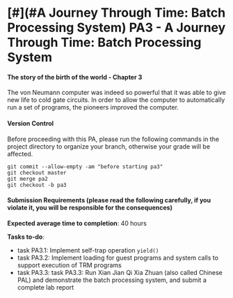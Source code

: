 [#](#A Journey Through Time: Batch Processing System) PA3 - A Journey Through Time: Batch Processing System
============================================

#### The story of the birth of the world - Chapter 3

The von Neumann computer was indeed so powerful that it was able to give new life to cold gate circuits. In order to allow the computer to automatically run a set of programs, the pioneers improved the computer.

#### Version Control

Before proceeding with this PA, please run the following commands in the project directory to organize your branch, otherwise your grade will be affected.

    git commit --allow-empty -am "before starting pa3"
    git checkout master
    git merge pa2
    git checkout -b pa3
    

#### Submission Requirements (please read the following carefully, if you violate it, you will be responsible for the consequences)

**Expected average time to completion**: 40 hours

**Tasks to-do**:

*   task PA3.1: Implement self-trap operation `yield()`
*   task PA3.2: Implement loading for guest programs and system calls to support execution of TRM programs
*   task PA3.3: task PA3.3: Run Xian Jian Qi Xia Zhuan (also called Chinese PAL) and demonstrate the batch processing system, and submit a complete lab report